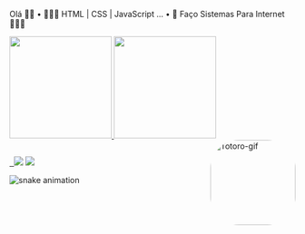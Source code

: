 Olá 👋🏻
• 👩🏼‍💻 HTML | CSS | JavaScript ...
• 📖 Faço Sistemas Para Internet 👩🏼‍💻

<div> 
   <a href="https://github.com/tamirisrbarbosa"> 
   <img height="180em" src="https://github-readme-stats.vercel.app/api?username=tamirisrbarbosa&show_icons=true&theme=maroongold&include_all_commits=true&count_private=true"/> 
   <img height="180em" src="https://github-readme-stats.vercel.app/api/top-langs/?username=tamirisrbarbosa&layout=compact&langs_count=7&theme=maroongold"/> 
   <img align="right" alt="Totoro-gif" height="150" style="border-radius:50px;" src="https://media0.giphy.com/media/arxiLc5EiFhja/giphy.webp?cid=82a1493bgw1mp1j6dlbkzkveiau0cpa73ha3fauk50rboxbx&rid=giphy.webp&ct=g">
 </div>
 
 ##
 
 <div>  
   <a href="https://www.linkedin.com/in/tamirisrodriguesbarbosa" target="_blank"><img src="https://img.shields.io/badge/-LinkedIn-%230077B5?style=for-the-badge&logo=linkedin&logoColor=white" target="_blank"></a>
     <a href = "mailto:irisrbarbosa.contato@gmail.com"><img src="https://img.shields.io/badge/-Gmail-%23333?style=for-the-badge&logo=gmail&logoColor=white" target="_blank"></a>
    
![snake animation](https://github.com/tamirisrbarbosa/tamirisrbarbosa/blob/output/github-contribution-grid-snake.svg)
     </div>
